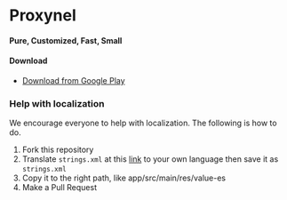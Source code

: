 # Proxynel

#### Pure, Customized, Fast, Small

#### Download
* [Download from Google Play](https://play.google.com/store/apps/details?id=com.udicorn.proxybrowser.unblockwebsites)


### Help with localization

We encourage everyone to help with localization. The following is how to do.

1. Fork this repository
2. Translate ````strings.xml```` at this [link](https://github.com/udicorn/proxynel/blob/master/app/src/main/res/values/strings.xml) to your own language then save it as ````strings.xml````
3. Copy it to the right path, like app/src/main/res/value-es
4. Make a Pull Request
